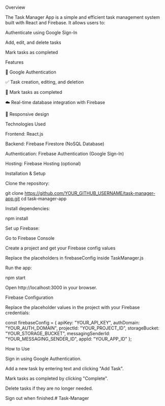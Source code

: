 Overview

The Task Manager App is a simple and efficient task management system built with React and Firebase. It allows users to:

Authenticate using Google Sign-In

Add, edit, and delete tasks

Mark tasks as completed

Features

🔐 Google Authentication

✅ Task creation, editing, and deletion

🎯 Mark tasks as completed

☁️ Real-time database integration with Firebase

📱 Responsive design

Technologies Used

Frontend: React.js

Backend: Firebase Firestore (NoSQL Database)

Authentication: Firebase Authentication (Google Sign-In)

Hosting: Firebase Hosting (optional)

Installation & Setup

Clone the repository:

git clone https://github.com/YOUR_GITHUB_USERNAME/task-manager-app.git
cd task-manager-app

Install dependencies:

npm install

Set up Firebase:

Go to Firebase Console

Create a project and get your Firebase config values

Replace the placeholders in firebaseConfig inside TaskManager.js

Run the app:

npm start

Open http://localhost:3000 in your browser.

Firebase Configuration

Replace the placeholder values in the project with your Firebase credentials:

const firebaseConfig = {
  apiKey: "YOUR_API_KEY",
  authDomain: "YOUR_AUTH_DOMAIN",
  projectId: "YOUR_PROJECT_ID",
  storageBucket: "YOUR_STORAGE_BUCKET",
  messagingSenderId: "YOUR_MESSAGING_SENDER_ID",
  appId: "YOUR_APP_ID"
};

How to Use

Sign in using Google Authentication.

Add a new task by entering text and clicking "Add Task".

Mark tasks as completed by clicking "Complete".

Delete tasks if they are no longer needed.

Sign out when finished.# Task-Manager
